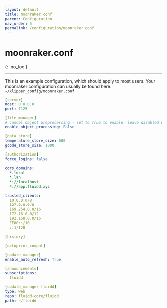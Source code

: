 ```yaml
---
layout: default
title: moonraker.conf
parent: Configuration
nav_order: 5
permalink: /configuration/moonraker_conf
---
```


# moonraker.conf
{: .no_toc }

---

This is an example configuration, which should apply to most users.
Your moonraker configuration can usually be found here: `~/klipper_config/moonraker.conf`

```yaml
[server]
host: 0.0.0.0
port: 7125

[file_manager]
# cancel object preprocessing - set to True to enable; leave disabled when running on a low-powered device (e.g. Pi Zero)
enable_object_processing: False

[data_store]
temperature_store_size: 600
gcode_store_size: 1000

[authorization]
force_logins: false

cors_domains:
  *.local
  *.lan
  *://localhost
  *://app.fluidd.xyz

trusted_clients:
  10.0.0.0/8
  127.0.0.0/8
  169.254.0.0/16
  172.16.0.0/12
  192.168.0.0/16
  FE80::/10
  ::1/128

[history]

[octoprint_compat]

[update_manager]
enable_auto_refresh: True

[announcements]
subscriptions:
  fluidd

[update_manager fluidd]
type: web
repo: fluidd-core/fluidd
path: ~/fluidd
```
